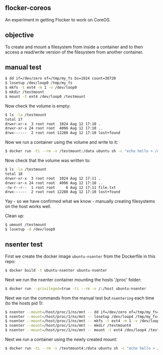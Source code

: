 ## flocker-coreos

An experiment in getting Flocker to work on CoreOS.

## objective

To create and mount a filesystem from inside a container and to then access a read/write version of the filesystem from another container.

## manual test

```bash
$ dd if=/dev/zero of=/tmp/my_fs bs=1024 count=30720
$ losetup /dev/loop0 /tmp/my_fs
$ mkfs -t ext4 -m 1 -v /dev/loop0
$ mkdir /testmount
$ mount -t ext4 /dev/loop0 /testmount
```

Now check the volume is empty:

```bash
$ ls -la /testmount
total 17
drwxr-xr-x  3 root root  1024 Aug 12 17:10 .
drwxr-xr-x 24 root root  4096 Aug 12 17:10 ..
drwx------  2 root root 12288 Aug 12 17:10 lost+found
```

Now we run a container using the volume and write to it:

```bash
$ docker run -ti --rm -v /testmount:/data ubuntu sh -c "echo hello > /data/file.txt"
```

Now check that the volume was written to:

```bash
$ ls -la /testmount
total 18
drwxr-xr-x  3 root root  1024 Aug 12 17:11 .
drwxr-xr-x 24 root root  4096 Aug 12 17:10 ..
-rw-r--r--  1 root root     6 Aug 12 17:11 file.txt
drwx------  2 root root 12288 Aug 12 17:10 lost+found
```

Yay - so we have confirmed what we know - manually creating filesystems on the host works well.

Clean up:

```bash
$ umount /testmount
$ losetup -d /dev/loop0
```

## nsenter test

First we create the docker image `ubuntu-nsenter` from the Dockerfile in this repo:

```bash
$ docker build -t ubuntu-nsenter ubuntu-nsenter
```

Next we run the nsenter container mounting the hosts '/proc' folder:

```bash
$ docker run --privileged=true -ti --rm -v /:/host ubuntu-nsenter
```

Next we run the commands from the manual test but `nsentering` each time (to the hosts pid 1):

```bash
$ nsenter --mount=/host/proc/1/ns/mnt -- dd if=/dev/zero of=/tmp/my_fs4 bs=1024 count=30720
$ nsenter --mount=/host/proc/1/ns/mnt -- losetup /dev/loop4 /tmp/my_fs4
$ nsenter --mount=/host/proc/1/ns/mnt -- mkfs -t ext4 -m 1 -v /dev/loop4
$ nsenter --mount=/host/proc/1/ns/mnt -- mkdir /testmount4
$ nsenter --mount=/host/proc/1/ns/mnt -- mount -t ext4 /dev/loop4 /testmount4
```

Next we run a container using the newly created mount:

```bash
$ docker run -ti --rm -v /testmount4:/data ubuntu sh -c "echo hello > /data/file.txt"
```
